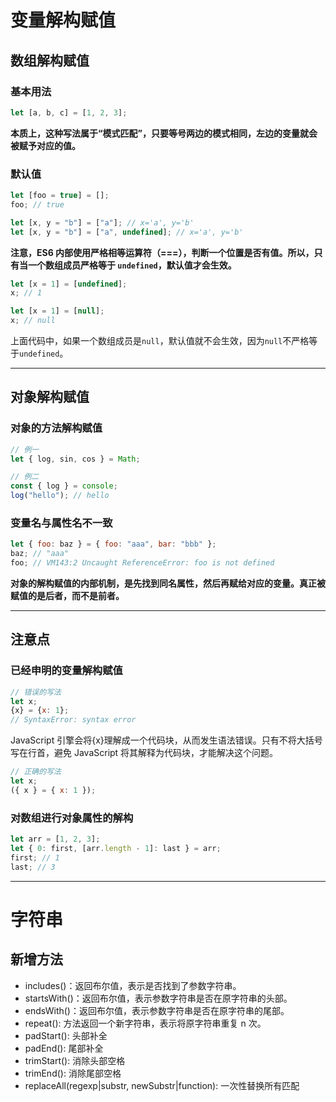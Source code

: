 # 变量解构赋值

## 数组解构赋值

### 基本用法

```js
let [a, b, c] = [1, 2, 3];
```

**本质上，这种写法属于“模式匹配”，只要等号两边的模式相同，左边的变量就会被赋予对应的值。**

### 默认值

```js
let [foo = true] = [];
foo; // true

let [x, y = "b"] = ["a"]; // x='a', y='b'
let [x, y = "b"] = ["a", undefined]; // x='a', y='b'
```

**注意，ES6 内部使用严格相等运算符（===），判断一个位置是否有值。所以，只有当一个数组成员严格等于 `undefined`，默认值才会生效。**

```js
let [x = 1] = [undefined];
x; // 1

let [x = 1] = [null];
x; // null
```

上面代码中，如果一个数组成员是`null`，默认值就不会生效，因为`null`不严格等于`undefined`。

---

## 对象解构赋值

### 对象的方法解构赋值

```js
// 例一
let { log, sin, cos } = Math;

// 例二
const { log } = console;
log("hello"); // hello
```

### 变量名与属性名不一致

```js
let { foo: baz } = { foo: "aaa", bar: "bbb" };
baz; // "aaa"
foo; // VM143:2 Uncaught ReferenceError: foo is not defined
```

**对象的解构赋值的内部机制，是先找到同名属性，然后再赋给对应的变量。真正被赋值的是后者，而不是前者。**

---

## 注意点

### 已经申明的变量解构赋值

```js
// 错误的写法
let x;
{x} = {x: 1};
// SyntaxError: syntax error
```

JavaScript 引擎会将{x}理解成一个代码块，从而发生语法错误。只有不将大括号写在行首，避免 JavaScript 将其解释为代码块，才能解决这个问题。

```js
// 正确的写法
let x;
({ x } = { x: 1 });
```

### 对数组进行对象属性的解构

```js
let arr = [1, 2, 3];
let { 0: first, [arr.length - 1]: last } = arr;
first; // 1
last; // 3
```

---

# 字符串

## 新增方法

- includes()：返回布尔值，表示是否找到了参数字符串。
- startsWith()：返回布尔值，表示参数字符串是否在原字符串的头部。
- endsWith()：返回布尔值，表示参数字符串是否在原字符串的尾部。
- repeat(): 方法返回一个新字符串，表示将原字符串重复 n 次。
- padStart(): 头部补全
- padEnd(): 尾部补全
- trimStart(): 消除头部空格
- trimEnd(): 消除尾部空格
- replaceAll(regexp|substr, newSubstr|function): 一次性替换所有匹配
